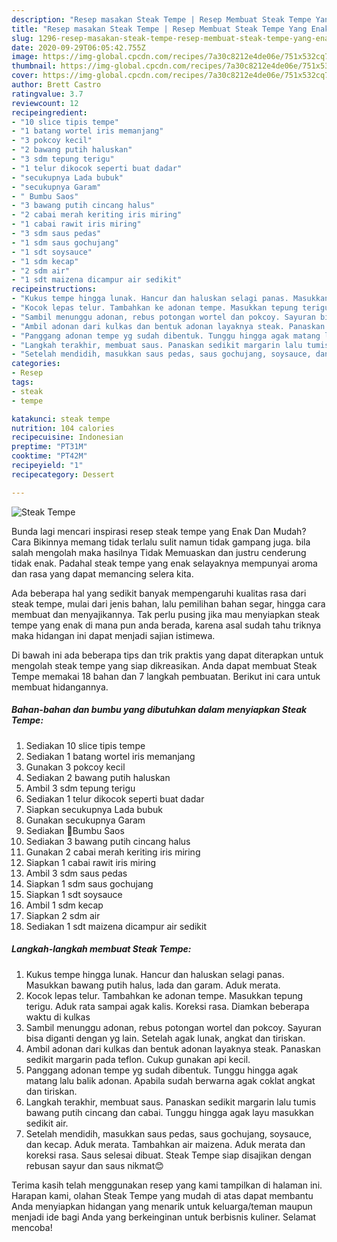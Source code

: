 ```yaml
---
description: "Resep masakan Steak Tempe | Resep Membuat Steak Tempe Yang Enak dan Simpel"
title: "Resep masakan Steak Tempe | Resep Membuat Steak Tempe Yang Enak dan Simpel"
slug: 1296-resep-masakan-steak-tempe-resep-membuat-steak-tempe-yang-enak-dan-simpel
date: 2020-09-29T06:05:42.755Z
image: https://img-global.cpcdn.com/recipes/7a30c8212e4de06e/751x532cq70/steak-tempe-foto-resep-utama.jpg
thumbnail: https://img-global.cpcdn.com/recipes/7a30c8212e4de06e/751x532cq70/steak-tempe-foto-resep-utama.jpg
cover: https://img-global.cpcdn.com/recipes/7a30c8212e4de06e/751x532cq70/steak-tempe-foto-resep-utama.jpg
author: Brett Castro
ratingvalue: 3.7
reviewcount: 12
recipeingredient:
- "10 slice tipis tempe"
- "1 batang wortel iris memanjang"
- "3 pokcoy kecil"
- "2 bawang putih haluskan"
- "3 sdm tepung terigu"
- "1 telur dikocok seperti buat dadar"
- "secukupnya Lada bubuk"
- "secukupnya Garam"
- " Bumbu Saos"
- "3 bawang putih cincang halus"
- "2 cabai merah keriting iris miring"
- "1 cabai rawit iris miring"
- "3 sdm saus pedas"
- "1 sdm saus gochujang"
- "1 sdt soysauce"
- "1 sdm kecap"
- "2 sdm air"
- "1 sdt maizena dicampur air sedikit"
recipeinstructions:
- "Kukus tempe hingga lunak. Hancur dan haluskan selagi panas. Masukkan bawang putih halus, lada dan garam. Aduk merata."
- "Kocok lepas telur. Tambahkan ke adonan tempe. Masukkan tepung terigu. Aduk rata sampai agak kalis. Koreksi rasa. Diamkan beberapa waktu di kulkas"
- "Sambil menunggu adonan, rebus potongan wortel dan pokcoy. Sayuran bisa diganti dengan yg lain. Setelah agak lunak, angkat dan tiriskan."
- "Ambil adonan dari kulkas dan bentuk adonan layaknya steak. Panaskan sedikit margarin pada teflon. Cukup gunakan api kecil."
- "Panggang adonan tempe yg sudah dibentuk. Tunggu hingga agak matang lalu balik adonan. Apabila sudah berwarna agak coklat angkat dan tiriskan."
- "Langkah terakhir, membuat saus. Panaskan sedikit margarin lalu tumis bawang putih cincang dan cabai. Tunggu hingga agak layu masukkan sedikit air."
- "Setelah mendidih, masukkan saus pedas, saus gochujang, soysauce, dan kecap. Aduk merata. Tambahkan air maizena. Aduk merata dan koreksi rasa. Saus selesai dibuat. Steak Tempe siap disajikan dengan rebusan sayur dan saus nikmat😊"
categories:
- Resep
tags:
- steak
- tempe

katakunci: steak tempe 
nutrition: 104 calories
recipecuisine: Indonesian
preptime: "PT31M"
cooktime: "PT42M"
recipeyield: "1"
recipecategory: Dessert

---
```



![Steak Tempe](https://img-global.cpcdn.com/recipes/7a30c8212e4de06e/751x532cq70/steak-tempe-foto-resep-utama.jpg)

Bunda lagi mencari inspirasi resep steak tempe yang Enak Dan Mudah? Cara Bikinnya memang tidak terlalu sulit namun tidak gampang juga. bila salah mengolah maka hasilnya Tidak Memuaskan dan justru cenderung tidak enak. Padahal steak tempe yang enak selayaknya mempunyai aroma dan rasa yang dapat memancing selera kita.

Ada beberapa hal yang sedikit banyak mempengaruhi kualitas rasa dari steak tempe, mulai dari jenis bahan, lalu pemilihan bahan segar, hingga cara membuat dan menyajikannya. Tak perlu pusing jika mau menyiapkan steak tempe yang enak di mana pun anda berada, karena asal sudah tahu triknya maka hidangan ini dapat menjadi sajian istimewa.




Di bawah ini ada beberapa tips dan trik praktis yang dapat diterapkan untuk mengolah steak tempe yang siap dikreasikan. Anda dapat membuat Steak Tempe memakai 18 bahan dan 7 langkah pembuatan. Berikut ini cara untuk membuat hidangannya.

<!--inarticleads1-->

##### Bahan-bahan dan bumbu yang dibutuhkan dalam menyiapkan Steak Tempe:

1. Sediakan 10 slice tipis tempe
1. Sediakan 1 batang wortel iris memanjang
1. Gunakan 3 pokcoy kecil
1. Sediakan 2 bawang putih haluskan
1. Ambil 3 sdm tepung terigu
1. Sediakan 1 telur dikocok seperti buat dadar
1. Siapkan secukupnya Lada bubuk
1. Gunakan secukupnya Garam
1. Sediakan  📌Bumbu Saos
1. Sediakan 3 bawang putih cincang halus
1. Gunakan 2 cabai merah keriting iris miring
1. Siapkan 1 cabai rawit iris miring
1. Ambil 3 sdm saus pedas
1. Siapkan 1 sdm saus gochujang
1. Siapkan 1 sdt soysauce
1. Ambil 1 sdm kecap
1. Siapkan 2 sdm air
1. Sediakan 1 sdt maizena dicampur air sedikit




<!--inarticleads2-->

##### Langkah-langkah membuat Steak Tempe:

1. Kukus tempe hingga lunak. Hancur dan haluskan selagi panas. Masukkan bawang putih halus, lada dan garam. Aduk merata.
1. Kocok lepas telur. Tambahkan ke adonan tempe. Masukkan tepung terigu. Aduk rata sampai agak kalis. Koreksi rasa. Diamkan beberapa waktu di kulkas
1. Sambil menunggu adonan, rebus potongan wortel dan pokcoy. Sayuran bisa diganti dengan yg lain. Setelah agak lunak, angkat dan tiriskan.
1. Ambil adonan dari kulkas dan bentuk adonan layaknya steak. Panaskan sedikit margarin pada teflon. Cukup gunakan api kecil.
1. Panggang adonan tempe yg sudah dibentuk. Tunggu hingga agak matang lalu balik adonan. Apabila sudah berwarna agak coklat angkat dan tiriskan.
1. Langkah terakhir, membuat saus. Panaskan sedikit margarin lalu tumis bawang putih cincang dan cabai. Tunggu hingga agak layu masukkan sedikit air.
1. Setelah mendidih, masukkan saus pedas, saus gochujang, soysauce, dan kecap. Aduk merata. Tambahkan air maizena. Aduk merata dan koreksi rasa. Saus selesai dibuat. Steak Tempe siap disajikan dengan rebusan sayur dan saus nikmat😊




Terima kasih telah menggunakan resep yang kami tampilkan di halaman ini. Harapan kami, olahan Steak Tempe yang mudah di atas dapat membantu Anda menyiapkan hidangan yang menarik untuk keluarga/teman maupun menjadi ide bagi Anda yang berkeinginan untuk berbisnis kuliner. Selamat mencoba!
